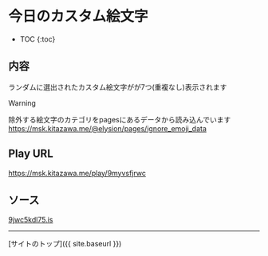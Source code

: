 # 今日のカスタム絵文字

* TOC
{:toc}

## 内容
ランダムに選出されたカスタム絵文字がが7つ(重複なし)表示されます

> [!WARNING]
> 除外する絵文字のカテゴリをpagesにあるデータから読み込んでいます
> https://msk.kitazawa.me/@elysion/pages/ignore_emoji_data


## Play URL

https://msk.kitazawa.me/play/9myvsfjrwc

## ソース

[9jwc5kdl75.is](./../src/kitazawa/9myvsfjrwc.is)

----

[サイトのトップ]({{ site.baseurl }})
